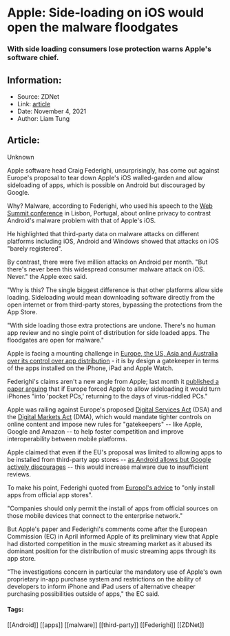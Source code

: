# Apple: Side-loading on iOS would open the malware floodgates
### With side loading consumers lose protection warns Apple's software chief.

## Information:
+ Source: ZDNet
+ Link: [article](https://www.zdnet.com/article/apple-side-loading-on-ios-would-open-the-malware-floodgates/)
+ Date: November 4, 2021
+ Author: Liam Tung


## Article:
Unknown

Apple software head Craig Federighi, unsurprisingly, has come out against Europe's proposal to tear down Apple's iOS walled-garden and allow sideloading of apps, which is possible on Android but discouraged by Google. 

Why? Malware, according to Federighi, who used his speech to the [Web Summit conference](https://www.youtube.com/watch?v=iwstKnhWs6k&t=9s) in Lisbon, Portugal, about online privacy to contrast Android's malware problem with that of Apple's iOS. 

He highlighted that third-party data on malware attacks on different platforms including iOS, Android and Windows showed that attacks on iOS "barely registered". 

By contrast, there were five million attacks on Android per month. "But there's never been this widespread consumer malware attack on iOS. Never." the Apple exec said. 

"Why is this? The single biggest difference is that other platforms allow side loading. Sideloading would mean downloading software directly from the open internet or from third-party stores, bypassing the protections from the App Store.

"With side loading those extra protections are undone. There's no human app review and no single point of distribution for side loaded apps. The floodgates are open for malware."

Apple is facing a mounting challenge in [Europe, the US, Asia and Australia over its control over app distribution](https://www.zdnet.com/article/app-store-collapse-sideloading-spells-the-end-of-apples-walled-garden/) - it is by design a gatekeeper in terms of the apps installed on the iPhone, iPad and Apple Watch. 






Federighi's claims aren't a new angle from Apple; last month it [published a paper arguing](https://www.zdnet.com/article/apple-forcing-app-sideloading-would-turn-iphones-into-virus-prone-pocket-pcs/) that if Europe forced Apple to allow sideloading it would turn iPhones "into 'pocket PCs,' returning to the days of virus-riddled PCs."

Apple was railing against Europe's proposed [Digital Services Act](https://ec.europa.eu/info/law/better-regulation/have-your-say/initiatives/12417-Digital-Services-Act-deepening-the-internal-market-and-clarifying-responsibilities-for-digital-services_en) (DSA) and the [Digital Markets Act](https://ec.europa.eu/info/strategy/priorities-2019-2024/europe-fit-digital-age/digital-markets-act-ensuring-fair-and-open-digital-markets_en) (DMA), which would mandate tighter controls on online content and impose new rules for "gatekeepers" -- like Apple, Google and Amazon -- to help foster competition and improve interoperability between mobile platforms. 

Apple claimed that even if the EU's proposal was limited to allowing apps to be installed from third-party app stores -- [as Android allows but Google actively discourages](https://www.zdnet.com/article/google-allegedly-considered-buying-some-or-all-of-epic-games-to-remove-app-sideloading-threat/) -- this would increase malware due to insufficient reviews. 

To make his point, Federighi quoted from [Europol's advice](https://www.apple.com/privacy/docs/Building_a_Trusted_Ecosystem_for_Millions_of_Apps_A_Threat_Analysis_of_Sideloading.pdf) to "only install apps from official app stores". 

"Companies should only permit the install of apps from official sources on those mobile devices that connect to the enterprise network."

But Apple's paper and Federighi's comments come after the European Commission (EC) in April informed Apple of its preliminary view that Apple had distorted competition in the music streaming market as it abused its dominant position for the distribution of music streaming apps through its app store.

"The investigations concern in particular the mandatory use of Apple's own proprietary in-app purchase system and restrictions on the ability of developers to inform iPhone and iPad users of alternative cheaper purchasing possibilities outside of apps," the EC said.    





#### Tags:
[[Android]] [[apps]] [[malware]] [[third-party]] [[Federighi]] [[ZDNet]]
